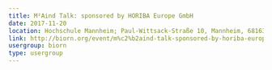 ```yaml
---
title: M²Aind Talk: sponsored by HORIBA Europe GmbH
date: 2017-11-20
location: Hochschule Mannheim; Paul-Wittsack-Straße 10, Mannheim, 68163
link: http://biorn.org/event/m%c2%b2aind-talk-sponsored-by-horiba-europe-gmbh/
usergroup: biorn
type: usergroup
---
```

